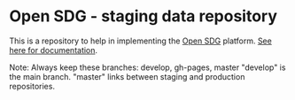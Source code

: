 # Open SDG - staging data repository

This is a repository to help in implementing the [Open SDG](https://github.com/open-sdg/open-sdg) platform. [See here for documentation](https://open-sdg.readthedocs.io).



Note: 
Always keep these branches: develop, gh-pages, master
"develop" is the main branch. 
"master" links between staging and production repositories.






